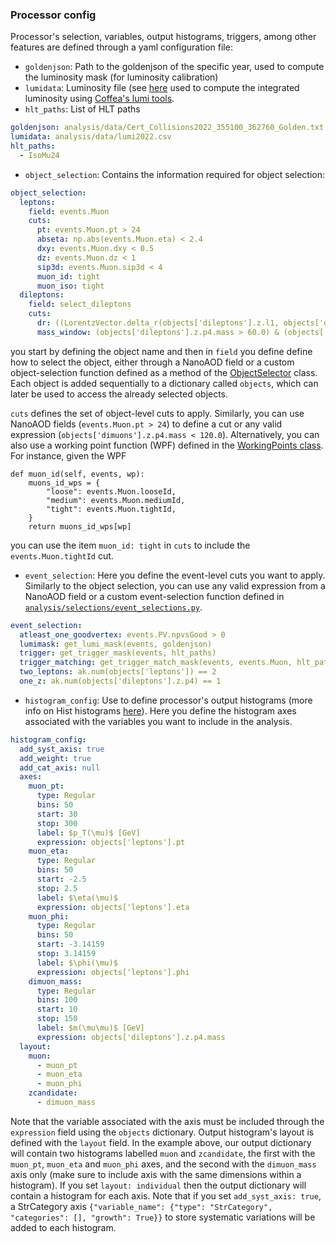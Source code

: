 ### Processor config

Processor's selection, variables, output histograms, triggers, among other features are defined through a yaml configuration file:

* `goldenjson`: Path to the goldenjson of the specific year, used to compute the luminosity mask (for luminosity calibration)
* `lumidata`: Luminosity file (see [here](https://github.com/deoache/higgscharm/blob/T2B/analysis/data/README.md) used to compute the integrated luminosity using [Coffea's lumi tools](https://coffeateam.github.io/coffea/modules/coffea.lumi_tools.html).
* `hlt_paths`: List of HLT paths 
```yaml
goldenjson: analysis/data/Cert_Collisions2022_355100_362760_Golden.txt
lumidata: analysis/data/lumi2022.csv
hlt_paths:
  - IsoMu24
```
* `object_selection`: Contains the information required for object selection:
```yaml
object_selection:
  leptons:
    field: events.Muon
    cuts:
      pt: events.Muon.pt > 24
      abseta: np.abs(events.Muon.eta) < 2.4
      dxy: events.Muon.dxy < 0.5
      dz: events.Muon.dz < 1
      sip3d: events.Muon.sip3d < 4
      muon_id: tight
      muon_iso: tight
  dileptons:
    field: select_dileptons
    cuts:
      dr: ((LorentzVector.delta_r(objects['dileptons'].z.l1, objects['dileptons'].z.l2) > 0.02))
      mass_window: (objects['dileptons'].z.p4.mass > 60.0) & (objects['dileptons'].z.p4.mass < 120.0)
```
you start by defining the object name and then in `field` you define define how to select the object, either through a NanoAOD field or a custom object-selection function defined as a method of the [ObjectSelector](https://github.com/deoache/higgscharm/blob/T2B/analysis/selections/object_selections.py) class. Each object is added sequentially to a dictionary called `objects`, which can later be used to access the already selected objects.

`cuts` defines the set of object-level cuts to apply. Similarly, you can use NanoAOD fields (`events.Muon.pt > 24`) to define a cut or any valid expression (`objects['dimuons'].z.p4.mass < 120.0`). Alternatively, you can also use a working point function (WPF) defined in the [WorkingPoints class](https://github.com/deoache/higgscharm/blob/T2B/analysis/working_points/working_points.py). For instance, given the WPF
```
def muon_id(self, events, wp):
    muons_id_wps = {
        "loose": events.Muon.looseId,
        "medium": events.Muon.mediumId,
        "tight": events.Muon.tightId,
    }
    return muons_id_wps[wp]
```
you can use the item `muon_id: tight` in `cuts` to include the `events.Muon.tightId` cut.

* `event_selection`: Here you define the event-level cuts you want to apply. Similarly to the object selection, you can use any valid expression from a NanoAOD field or a custom event-selection function defined in [`analysis/selections/event_selections.py`](https://github.com/deoache/higgscharm/blob/T2B/analysis/selections/event_selections.py).
```yaml
event_selection:
  atleast_one_goodvertex: events.PV.npvsGood > 0
  lumimask: get_lumi_mask(events, goldenjson)
  trigger: get_trigger_mask(events, hlt_paths)
  trigger_matching: get_trigger_match_mask(events, events.Muon, hlt_paths)
  two_leptons: ak.num(objects['leptons']) == 2
  one_z: ak.num(objects['dileptons'].z.p4) == 1
```
* `histogram_config`: Use to define processor's output histograms (more info on Hist histograms [here](https://hist.readthedocs.io/en/latest/)). Here you define the histogram axes associated with the variables you want to include in the analysis. 
```yaml
histogram_config:
  add_syst_axis: true
  add_weight: true
  add_cat_axis: null
  axes:
    muon_pt:
      type: Regular
      bins: 50
      start: 30
      stop: 300
      label: $p_T(\mu)$ [GeV]
      expression: objects['leptons'].pt
    muon_eta:
      type: Regular
      bins: 50
      start: -2.5
      stop: 2.5
      label: $\eta(\mu)$
      expression: objects['leptons'].eta
    muon_phi:
      type: Regular
      bins: 50
      start: -3.14159
      stop: 3.14159
      label: $\phi(\mu)$
      expression: objects['leptons'].phi
    dimuon_mass:
      type: Regular
      bins: 100
      start: 10
      stop: 150
      label: $m(\mu\mu)$ [GeV]
      expression: objects['dileptons'].z.p4.mass
  layout:
    muon:
      - muon_pt
      - muon_eta
      - muon_phi
    zcandidate:
      - dimuon_mass
```
Note that the variable associated with the axis must be included through the `expression` field using the `objects` dictionary. Output histogram's layout is defined with the `layout` field. In the example above, our output dictionary will contain two histograms labelled `muon` and `zcandidate`, the first with the `muon_pt`, `muon_eta` and `muon_phi` axes, and the second with the `dimuon_mass` axis only (make sure to include axis with the same dimensions within a histogram). If you set `layout: individual` then the output dictionary will contain a histogram for each axis. Note that if you set `add_syst_axis: true`, a StrCategory axis `{"variable_name": {"type": "StrCategory", "categories": [], "growth": True}}` to store systematic variations will be added to each histogram.